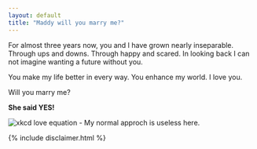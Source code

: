 ```yaml
--- 
layout: default
title: "Maddy will you marry me?"
--- 
```

For almost three years now, you and I have grown nearly inseparable. Through
ups and downs. Through happy and scared. In looking back I can not imagine
wanting a future without you.

You make my life better in every way. You enhance my world. I love you.

Will you marry me?

**She said YES!**

![xkcd love equation - My normal approch is useless here.](http://imgs.xkcd.com/comics/useless.jpg)

{% include disclaimer.html %}

